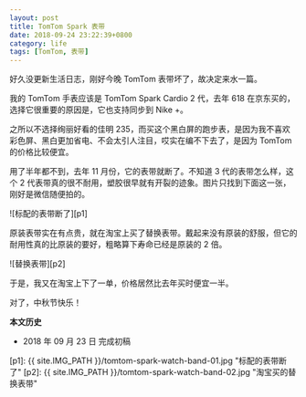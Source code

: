 ```yaml
---
layout: post
title: TomTom Spark 表带
date: 2018-09-24 23:22:39+0800
category: life
tags: [TomTom, 表带]
---
```


好久没更新生活日志，刚好今晚 TomTom 表带坏了，故决定来水一篇。

我的 TomTom 手表应该是 TomTom Spark Cardio 2 代，去年 618 在京东买的，选择它很重要的原因是，它也支持同步到 Nike +。

之所以不选择绚丽好看的佳明 235，而买这个黑白屏的跑步表，是因为我不喜欢彩色屏、黑白更加省电、不会太引人注目，哎实在编不下去了，是因为 TomTom 的价格比较便宜。

用了半年都不到，去年 11 月份，它的表带就断了。不知道 3 代的表带怎么样，这个 2 代表带真的很不耐用，塑胶很早就有开裂的迹象。图片只找到下面这一张，刚好是微信随便拍的。

![标配的表带断了][p1]

原装表带实在有点贵，就在淘宝上买了替换表带。戴起来没有原装的舒服，但它的耐用性真的比原装的要好，粗略算下寿命已经是原装的 2 倍。

![替换表带][p2]

于是，我又在淘宝上下了一单，价格居然比去年买时便宜一半。

对了，中秋节快乐！

**本文历史**

* 2018 年 09 月 23 日 完成初稿

[p1]: {{ site.IMG_PATH }}/tomtom-spark-watch-band-01.jpg "标配的表带断了"
[p2]: {{ site.IMG_PATH }}/tomtom-spark-watch-band-02.jpg "淘宝买的替换表带"
